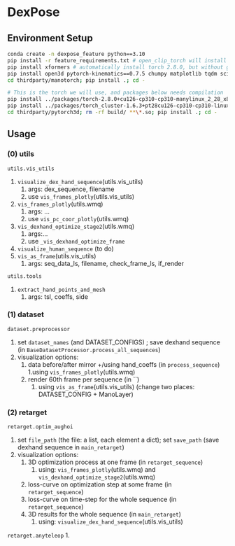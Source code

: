 # DexPose

## Environment Setup

```bash
conda create -n dexpose_feature python==3.10
pip install -r feature_requirements.txt # open_clip_torch will install some version of torch, but don't care
pip install xformers # automatically install torch 2.8.0, but without gpu
pip install open3d pytorch-kinematics==0.7.5 chumpy matplotlib tqdm scikit-learn opencv-python hdbscan manifold3d
cd thirdparty/manotorch; pip install .; cd -

# This is the torch we will use, and packages below needs compilation
pip install ../packages/torch-2.8.0+cu126-cp310-cp310-manylinux_2_28_x86_64.whl
pip install ../packages/torch_cluster-1.6.3+pt28cu126-cp310-cp310-linux_x86_64.whl
cd thirdparty/pytorch3d; rm -rf build/ **\*.so; pip install .; cd -

```

## Usage

### (0) utils

`utils.vis_utils`
1. `visualize_dex_hand_sequence`(utils.vis_utils)
    1. args: dex_sequence, filename
    2. use `vis_frames_plotly`(utils.vis_utils)
2. `vis_frames_plotly`(utils.wmq)
    1. args: ...
    2. use `vis_pc_coor_plotly`(utils.wmq)
3. `vis_dexhand_optimize_stage2`(utils.wmq)
    1. args:...
    2. use `_vis_dexhand_optimize_frame`
4. `visualize_human_sequence` (to do)
5. `vis_as_frame`(utils.vis_utils)
    1. args: seq_data_ls, filename, check_frame_ls, if_render

`utils.tools`
1. `extract_hand_points_and_mesh`
    1. args: tsl, coeffs, side


### (1) dataset

`dataset.preprocessor`
1. set `dataset_names` (and DATASET_CONFIGS) ; save dexhand sequence (in `BaseDatasetProcessor.process_all_sequences`)
2. visualization options:
    1. data before/after mirror +/using hand_coeffs (in `process_sequence`)
        1.using `vis_frames_plotly`(utils.wmq)
    2. render 60th frame per sequence (in ``)
        1. using `vis_as_frame`(utils.vis_utils)
(change two places: DATASET_CONFIG + ManoLayer)

### (2) retarget

`retarget.optim_aughoi`
1. set `file_path` (the file: a list, each element a dict); set `save_path` (save dexhand sequence in `main_retarget`)
2. visualization options:
    1. 3D optimization process at one frame (in `retarget_sequence`)
        1. using: `vis_frames_plotly`(utils.wmq) and `vis_dexhand_optimize_stage2`(utils.wmq)
    2. loss-curve on optimization step at some frame (in `retarget_sequence`)
    3. loss-curve on time-step for the whole sequence (in `retarget_sequence`)
    4. 3D results for the whole sequence (in `main_retarget`)
        1. using: `visualize_dex_hand_sequence`(utils.vis_utils)

`retarget.anyteleop`
1. 

